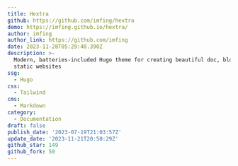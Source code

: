 ```yaml
---
title: Hextra
github: https://github.com/imfing/hextra
demo: https://imfing.github.io/hextra/
author: imfing
author_link: https://github.com/imfing
date: 2023-11-28T05:29:40.390Z
description: >-
  Modern, batteries-included Hugo theme for creating beautiful doc, blog and
  static websites
ssg:
  - Hugo
css:
  - Tailwind
cms:
  - Markdown
category:
  - Documentation
draft: false
publish_date: '2023-07-19T21:03:57Z'
update_date: '2023-11-21T20:50:29Z'
github_star: 149
github_fork: 50
---
```

